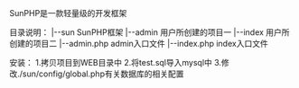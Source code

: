 SunPHP是一款轻量级的开发框架

目录说明：
|--sun  SunPHP框架
|--admin  用户所创建的项目一
|--index  用户所创建的项目二
|--admin.php  admin入口文件
|--index.php  index入口文件

安装：
1.拷贝项目到WEB目录中
2.将test.sql导入mysql中
3.修改./sun/config/global.php有关数据库的相关配置
